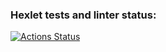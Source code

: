 ### Hexlet tests and linter status:
[![Actions Status](https://github.com/dvsis43/js-react-developer-project-12/actions/workflows/hexlet-check.yml/badge.svg)](https://github.com/dvsis43/js-react-developer-project-12/actions)